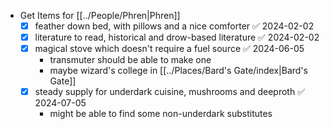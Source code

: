 - Get Items for [[../People/Phren|Phren]]
	- [x] feather down bed, with pillows and a nice comforter ✅ 2024-02-02
	- [x] literature to read, historical and drow-based literature ✅ 2024-02-02
	- [x] magical stove which doesn't require a fuel source ✅ 2024-06-05
		- transmuter should be able to make one
		- maybe wizard's college in [[../Places/Bard's Gate/index|Bard's Gate]]
	- [x] steady supply for underdark cuisine, mushrooms and deeproth ✅ 2024-07-05
		- might be able to find some non-underdark substitutes